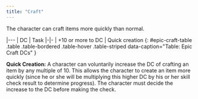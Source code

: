 ```yaml
---
title: "Craft"
---
```

The character can craft items more quickly than normal.

|---
| DC | Task
|-|-
| +10 or more to DC | Quick creation
{: #epic-craft-table .table .table-bordered .table-hover .table-striped data-caption="Table: Epic Craft DCs" }

**Quick Creation:** A character can voluntarily increase the DC of crafting an item by any multiple of 10. This allows the character to create an item more quickly (since he or she will be multiplying this higher DC by his or her skill check result to determine progress). The character must decide the increase to the DC before making the check.
